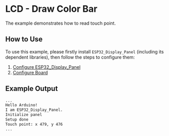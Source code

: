# LCD - Draw Color Bar

The example demonstrates how to read touch point.

## How to Use

To use this example, please firstly install `ESP32_Display_Panel` (including its dependent libraries), then follow the steps to configure them:

1. [Configure ESP32_Display_Panel](https://github.com/esp-arduino-libs/ESP32_Display_Panel#configure-esp32_display_panel)
2. [Configure Board](https://github.com/esp-arduino-libs/ESP32_Display_Panel#configure-board)

## Example Output

```bash
...
Hello Arduino!
I am ESP32_Display_Panel.
Initialize panel
Setup done
Touch point: x 479, y 476
...
```
